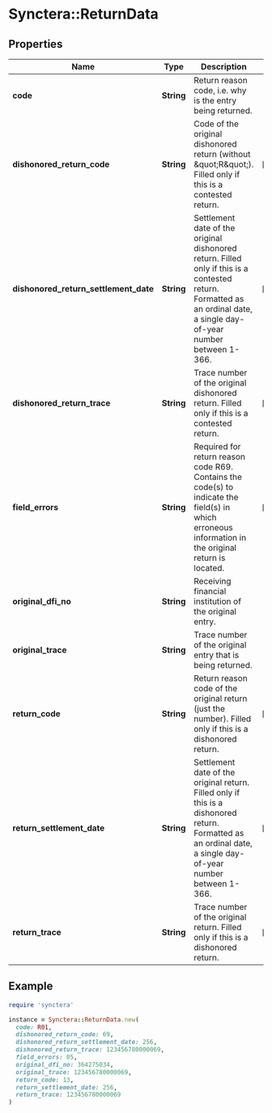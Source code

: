# Synctera::ReturnData

## Properties

| Name | Type | Description | Notes |
| ---- | ---- | ----------- | ----- |
| **code** | **String** | Return reason code, i.e. why is the entry being returned. |  |
| **dishonored_return_code** | **String** | Code of the original dishonored return (without \&quot;R\&quot;). Filled only if this is a contested return. | [optional] |
| **dishonored_return_settlement_date** | **String** | Settlement date of the original dishonored return. Filled only if this is a contested return. Formatted as an ordinal date, a single day-of-year number between 1-366. | [optional] |
| **dishonored_return_trace** | **String** | Trace number of the original dishonored return. Filled only if this is a contested return. | [optional] |
| **field_errors** | **String** | Required for return reason code R69. Contains the code(s) to indicate the field(s) in which erroneous information in the original return is located. | [optional] |
| **original_dfi_no** | **String** | Receiving financial institution of the original entry. |  |
| **original_trace** | **String** | Trace number of the original entry that is being returned. |  |
| **return_code** | **String** | Return reason code of the original return (just the number). Filled only if this is a dishonored return. | [optional] |
| **return_settlement_date** | **String** | Settlement date of the original return. Filled only if this is a dishonored return. Formatted as an ordinal date, a single day-of-year number between 1-366. | [optional] |
| **return_trace** | **String** | Trace number of the original return. Filled only if this is a dishonored return. | [optional] |

## Example

```ruby
require 'synctera'

instance = Synctera::ReturnData.new(
  code: R01,
  dishonored_return_code: 69,
  dishonored_return_settlement_date: 256,
  dishonored_return_trace: 123456780000069,
  field_errors: 05,
  original_dfi_no: 364275034,
  original_trace: 123456780000069,
  return_code: 13,
  return_settlement_date: 256,
  return_trace: 123456780000069
)
```

